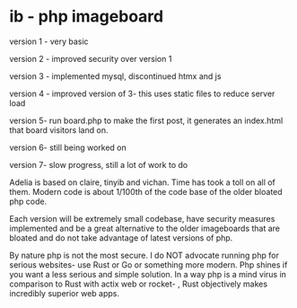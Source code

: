 # ib - php imageboard


version 1 - very basic 

version 2 - improved security over version 1 

version 3 - implemented mysql, discontinued htmx and js 

version 4 - improved version of 3- this uses static files to reduce server load

version 5-  run board.php to make the first post, it generates an index.html that board visitors land on. 

version 6- still being worked on

version 7- slow progress, still a lot of work to do









Adelia is based on claire, tinyib and vichan. Time has took a toll on all of them. Modern code is about 1/100th of the code base of the older bloated php code. 

Each version will be extremely small codebase, have security measures implemented and be a great alternative to the older imageboards that are bloated and do not take advantage of latest versions of php. 

By nature php is not the most secure. I do NOT advocate running php for serious websites- use Rust or Go or something more modern. Php shines if you want a less serious and simple solution. In a way php is a mind virus in comparison to Rust with actix web or rocket- , Rust objectively makes incredibly superior web apps. 
 
